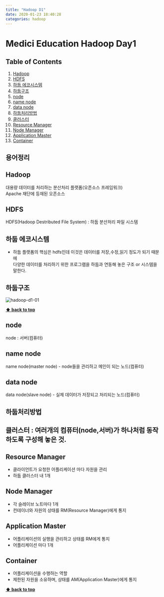```yaml
---
title: "Hadoop D1"
date: 2020-01-23 18:40:28
categories: hadoop
---
```


# Medici Education Hadoop Day1

## Table of Contents
  1. [Hadoop](#hadoop)
  2. [HDFS](#hdfs)
  3. [하둡 에코시스템](#하둡-에코시스템)
  4. [하둡구조](#하둡구조)
  5. [node](#node)
  6. [name node](#name-node)
  7. [data node](#data-node)
  8. [하둡처리방법](#하둡처리방법)
  9. [클러스터](#클러스터)
  10. [Resource Manager](#resource-manager)
  11. [Node Manager](#node-manager)
  12. [Application Master](#application-master)
  13. [Container](#container)


## 용어정리

## Hadoop
대용량 데이터를 처리하는 분산처리 플랫폼(오픈소스 프레임워크)  
Apache 재단에 등재된 오픈소스  

## HDFS
HDFS(Hadoop Destributed File System) : 하둡 분산처리 파일 시스템  

## 하둡 에코시스템
- 하둡 플랫폼의 핵심은 hdfs인데 이것은 데이터를 저장,수정,읽기 정도가 되기 때문에  
  다양한 데이터를 처리하기 위한 프로그램을 하둡과 연동해 놓은 구조 or 시스템을 말한다.  

## 하둡구조

![hadoop-d1-01](https://user-images.githubusercontent.com/50984551/72972736-56ce1780-3e0f-11ea-8544-e2e770dd8a4f.png)

**[⬆ back to top](#table-of-contents)**

## node  
node : 서버(컴퓨터)  

## name node  
name node(master node) - node들을 관리하고 메인이 되는 노드(컴퓨터)  

## data node
data node(slave node) - 실제 데이터가 저장되고 처리되는 노드(컴퓨터)

## 하둡처리방법

## 클러스터 : 여러개의 컴퓨터(node,서버)가 하나처럼 동작하도록 구성해 놓은 것.

## Resource Manager
- 클라이언트가 요청한 어플리케이션 마다 자원을 관리
- 하둡 클러스터 내 1개

## Node Manager
- 각 슬레이브 노트마다 1개
- 컨테이너와 자원의 상태를 RM(Resource Manager)에게 통지

## Application Master
- 어플리케이션의 실행을 관리하고 상태를 RM에게 통지
- 어플리케이션 마다 1개

## Container
- 어플리케이션을 수행하는 역할
- 제한된 자원을 소유하며, 상태를 AM(Application Master)에게 통지

**[⬆ back to top](#table-of-contents)**



